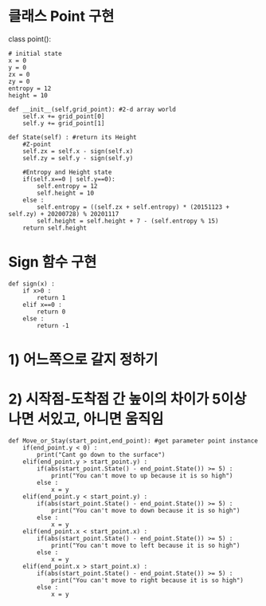 # 클래스 Point 구현

class point():
    
    # initial state
    x = 0
    y = 0
    zx = 0
    zy = 0
    entropy = 12
    height = 10 

    def __init__(self,grid_point): #2-d array world
        self.x += grid_point[0]
        self.y += grid_point[1]

    def State(self) : #return its Height 
        #Z-point
        self.zx = self.x - sign(self.x)
        self.zy = self.y - sign(self.y)
        
        #Entropy and Height state
        if(self.x==0 | self.y==0):
            self.entropy = 12
            self.height = 10
        else :
            self.entropy = ((self.zx + self.entropy) * (20151123 + self.zy) + 20200728) % 20201117
            self.height = self.height + 7 - (self.entropy % 15)
        return self.height

# Sign 함수 구현

    def sign(x) :
        if x>0 :
            return 1
        elif x==0 :
            return 0
        else :
            return -1

# 1) 어느쪽으로 갈지 정하기
# 2) 시작점-도착점 간 높이의 차이가 5이상나면 서있고, 아니면 움직임

    def Move_or_Stay(start_point,end_point): #get parameter point instance
        if(end_point.y < 0) :
            print("Cant go down to the surface")
        elif(end_point.y > start_point.y) : 
            if(abs(start_point.State() - end_point.State()) >= 5) :
                print("You can't move to up because it is so high")
            else :
                x = y
        elif(end_point.y < start_point.y) : 
            if(abs(start_point.State() - end_point.State()) >= 5) :
                print("You can't move to down because it is so high")
            else :
                x = y
        elif(end_point.x < start_point.x) : 
            if(abs(start_point.State() - end_point.State()) >= 5) :
                print("You can't move to left because it is so high")
            else :
                x = y
        elif(end_point.x > start_point.x) : 
            if(abs(start_point.State() - end_point.State()) >= 5) :
                print("You can't move to right because it is so high")
            else :
                x = y
